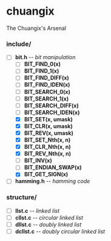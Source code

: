 # chuangix
The Chuangix's Arsenal

### include/
- [ ] **bit.h** -- *bit manipulation*
  - [ ] **BIT_FIND_0(x)**
  - [ ] **BIT_FIND_1(x)**
  - [ ] **BIT_FIND_DIFF(x)**
  - [ ] **BIT_FIND_IDEN(x)**
  - [ ] **BIT_SEARCH_0(x)**
  - [ ] **BIT_SEARCH_1(x)**
  - [ ] **BIT_SEARCH_DIFF(x)**
  - [ ] **BIT_SEARCH_IDEN(x)**
  - [x] **BIT_SET(x, umask)**
  - [x] **BIT_CLR(x, umask)**
  - [x] **BIT_REV(x, umask)**
  - [x] **BIT_SET_Nth(x, n)**
  - [x] **BIT_CLR_Nth(x, n)**
  - [x] **BIT_REV_Nth(x, n)**
  - [ ] **BIT_INV(x)**
  - [ ] **BIT_ENDIAN_SWAP(x)**
  - [x] **BIT_GET_SIGN(x)**
- [ ] **hamming.h** -- *hamming code*
### structure/
- [ ] **llst.c** -- *linked list*
- [ ] **cllst.c** -- *circular linked list*
- [ ] **dllst.c** -- *doubly linked list*
- [ ] **dcllst.c** -- *doubly circular linked list*
